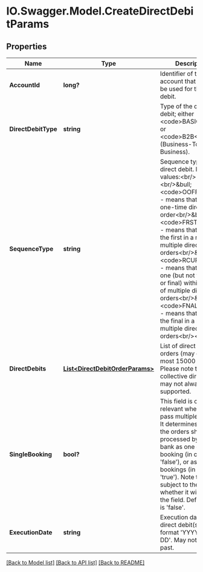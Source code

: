 # IO.Swagger.Model.CreateDirectDebitParams
## Properties

Name | Type | Description | Notes
------------ | ------------- | ------------- | -------------
**AccountId** | **long?** | Identifier of the account that should be used for the direct debit. | 
**DirectDebitType** | **string** | Type of the direct debit; either &lt;code&gt;BASIC&lt;/code&gt; or &lt;code&gt;B2B&lt;/code&gt; (Business-To-Business). | 
**SequenceType** | **string** | Sequence type of the direct debit. Possible values:&lt;br/&gt;&lt;br/&gt;&amp;bull; &lt;code&gt;OOFF&lt;/code&gt; - means that this is a one-time direct debit order&lt;br/&gt;&amp;bull; &lt;code&gt;FRST&lt;/code&gt; - means that this is the first in a row of multiple direct debit orders&lt;br/&gt;&amp;bull; &lt;code&gt;RCUR&lt;/code&gt; - means that this is one (but not the first or final) within a row of multiple direct debit orders&lt;br/&gt;&amp;bull; &lt;code&gt;FNAL&lt;/code&gt; - means that this is the final in a row of multiple direct debit orders&lt;br/&gt;&lt;br/&gt; | 
**DirectDebits** | [**List&lt;DirectDebitOrderParams&gt;**](DirectDebitOrderParams.md) | List of direct debit orders (may contain at most 15000 items). Please note that collective direct debit may not always be supported. | 
**SingleBooking** | **bool?** | This field is only relevant when you pass multiple orders. It determines whether the orders should be processed by the bank as one collective booking (in case of &#39;false&#39;), or as single bookings (in case of &#39;true&#39;). Note that it is subject to the bank whether it will regard the field. Default value is &#39;false&#39;. | [optional] [default to false]
**ExecutionDate** | **string** | Execution date for the direct debit(s), in the format &#39;YYYY-MM-DD&#39;. May not be in the past. | 

[[Back to Model list]](../README.md#documentation-for-models) [[Back to API list]](../README.md#documentation-for-api-endpoints) [[Back to README]](../README.md)

